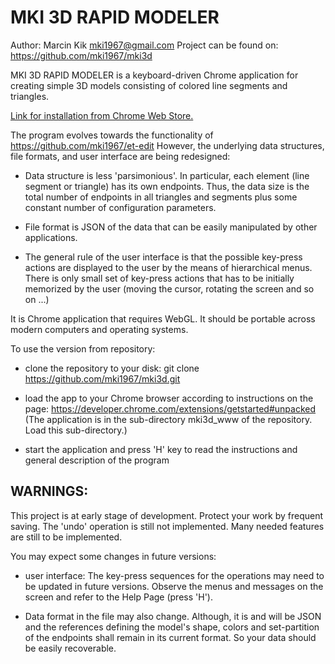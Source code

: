MKI 3D RAPID MODELER  
==================== 

Author: Marcin Kik <mki1967@gmail.com>
Project can be found on: https://github.com/mki1967/mki3d

MKI 3D RAPID MODELER is a keyboard-driven Chrome application 
for creating simple 3D models consisting of colored line segments and triangles.

<a target="_blank" href="https://chrome.google.com/webstore/detail/mki3d/bmoccdhfglkopghfkecppindffakhcbe">
Link for installation from Chrome Web Store.
</a>

The program evolves towards the functionality of 
https://github.com/mki1967/et-edit
However, the underlying data structures, file formats,
and user interface are being redesigned:

- Data structure is less 'parsimonious'. In particular, each element (line segment or triangle) has its own endpoints.
  Thus, the data size is the total number of endpoints in all triangles and segments plus some constant number
  of configuration parameters.

- File format is JSON of the data that can be easily  manipulated by other applications.

- The general rule of the user interface is that the possible key-press actions
  are displayed to the user by the means of hierarchical menus. 
  There is only small set of key-press actions that has to be initially memorized by the user
  (moving the cursor, rotating the screen and so on ...)

It is Chrome application that requires WebGL.
It should be portable across modern computers and operating systems.  

To use the version from repository:

- clone the repository to your disk:
      git clone https://github.com/mki1967/mki3d.git

- load the app to your Chrome browser according to instructions on the page:
     https://developer.chrome.com/extensions/getstarted#unpacked
  (The application is in the sub-directory mki3d_www of the repository.
   Load this sub-directory.)

- start the application and press 'H' key to read the instructions
  and general description of the program


WARNINGS: 
---------

This project is at early stage of development.
Protect your work by frequent saving.
The 'undo' operation is still not implemented.
Many needed features are still to be implemented.

You may expect some changes in future versions: 

- user interface:
   The key-press sequences for the operations may need to be updated in future versions.
   Observe the menus and messages on the screen and refer to the Help Page (press 'H').

- Data format in the file may also change. 
  Although, it is and will be JSON and the references defining the model's shape, 
  colors and set-partition of the endpoints
  shall remain in its current format. 
  So your data should be easily recoverable.  









 